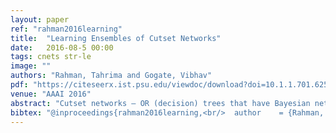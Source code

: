 ```yaml
---
layout: paper
ref: "rahman2016learning"
title:  "Learning Ensembles of Cutset Networks"
date:   2016-08-5 00:00
tags: cnets str-le
image: ""
authors: "Rahman, Tahrima and Gogate, Vibhav"
pdf: "https://citeseerx.ist.psu.edu/viewdoc/download?doi=10.1.1.701.6255&rep=rep1&type=pdf"
venue: "AAAI 2016"
abstract: "Cutset networks — OR (decision) trees that have Bayesian networks whose treewidth is bounded by one at each leaf — are a new class of tractable probabilistic models that admit fast, polynomial-time inference and learning algorithms. This is unlike other state-of-the-art tractable models such as thin junction trees, arithmetic circuits and sum-product networks in which inference is fast and efficient but learning can be notoriously slow. In this paper, we take advantage of this unique property to develop fast algorithms for learning ensembles of cutset networks. Specifically, we consider generalized additive mixtures of cutset networks and develop sequential boosting-based and parallel bagging-based approaches for learning them from data. We demonstrate, via a thorough experimental evaluation, that our new algorithms are superior to competing approaches in terms of test-set log-likelihood score and learning time."
bibtex: "@inproceedings{rahman2016learning,<br/>  author    = {Rahman, Tahrima and Gogate, Vibhav},<br/>  title     = {Learning Ensembles of Cutset Networks},<br/>  booktitle = {{AAAI}},<br/>  pages     = {3301--3307},<br/>  publisher = {{AAAI} Press},<br/>  year      = {2016}<br/>}"
---
```

